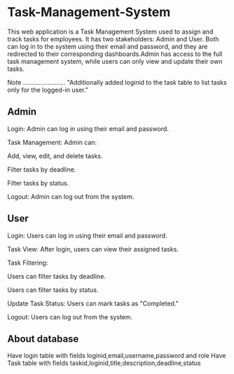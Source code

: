 # Task-Management-System
This web application is a Task Management System used to assign and track tasks for employees. It has two stakeholders: Admin and User. Both can log in to the system using their email and password, and they are redirected to their corresponding dashboards.Admin has access to the full task management system, while users can only view and update their own tasks.

Note
........................
"Additionally added loginid to the task table to list tasks only for the logged-in user."

Admin
----------
Login: Admin can log in using their email and password.

Task Management: Admin can:

Add, view, edit, and delete tasks.

Filter tasks by deadline.

Filter tasks by status.

Logout: Admin can log out from the system.

User
-----------------
Login: Users can log in using their email and password.

Task View: After login, users can view their assigned tasks.

Task Filtering: 

Users can filter tasks by deadline.

Users can filter tasks by status.

Update Task Status: Users can mark tasks as "Completed."

Logout: Users can log out from the system.

About database
--------------------
Have login table with fields loginid,email,username,password and role
Have Task table with fields taskid,loginid,title,description,deadline,status

